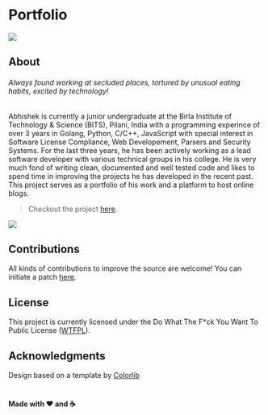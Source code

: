 # Portfolio


![](https://github.com/abhishekspeer/abhishekspeer.github.io/blob/master/img/logo.png)




## About

###### *Always found working at secluded places, tortured by unusual eating habits, excited by technology!*
Abhishek is currently a junior undergraduate at the Birla Institute of Technology & Science (BITS), Pilani, India with a programming experince of over 3 years in Golang, Python, C/C++, JavaScript with special interest in Software License Compliance, Web Developement, Parsers and Security Systems. For the last three years, he has been actively working as a lead software developer with various technical groups in his college. He is very much fond of writing clean, documented and well tested code and likes to spend time in improving the projects he has developed in the recent past. This project serves as a portfolio of his work and a platform to host online blogs.


> Checkout the project [here](https://abhishekgaur.in).


![](https://github.com/abhishekspeer/abhishekspeer.github.io/blob/master/mock.png)

## Contributions
All kinds of contributions to improve the source are welcome! You can initiate a patch [here](https://github.com/abhishekspeer/abhishekgaur/pulls).


## License

This project is currently licensed under the Do What The F\*ck You Want To Public License ([WTFPL](https://github.com/abhishekspeer/abhishekgaur/blob/master/LICENSE)).

## Acknowledgments
Design based on a template by [Colorlib](https://colorlib.com)


#

#### Made with :heart: and :coffee:
